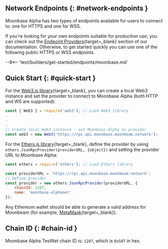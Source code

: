 ## Network Endpoints {: #network-endpoints }

Moonbase Alpha has two types of endpoints available for users to connect to: one for HTTPS and one for WSS.

If you're looking for your own endpoints suitable for production use, you can check out the [Endpoint Providers](/builders/get-started/endpoints/#endpoint-providers){target=\_blank} section of our documentation. Otherwise, to get started quickly you can use one of the following public HTTPS or WSS endpoints.

--8<-- 'text/builders/get-started/endpoints/moonbase.md'

## Quick Start {: #quick-start }

For the [Web3.js library](/builders/build/eth-api/libraries/web3js){target=\_blank}, you can create a local Web3 instance and set the provider to connect to Moonbase Alpha (both HTTP and WS are supported):

```js
const { Web3 } = require('web3'); // Load Web3 library
.
.
.
// Create local Web3 instance - set Moonbase Alpha as provider
const web3 = new Web3('https://rpc.api.moonbase.moonbeam.network'); 
```

For the [Ethers.js library](/builders/build/eth-api/libraries/ethersjs){target=\_blank}, define the provider by using `ethers.JsonRpcProvider(providerURL, {object})` and setting the provider URL to Moonbase Alpha:

```js
const ethers = require('ethers'); // Load Ethers library

const providerURL = 'https://rpc.api.moonbase.moonbeam.network';
// Define provider
const provider = new ethers.JsonRpcProvider(providerURL, {
    chainId: 1287,
    name: 'moonbase-alphanet'
});
```

Any Ethereum wallet should be able to generate a valid address for Moonbeam (for example, [MetaMask](https://metamask.io/){target=\_blank}).

## Chain ID {: #chain-id }

Moonbase Alpha TestNet chain ID is: `1287`, which is `0x507` in hex.
